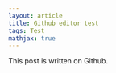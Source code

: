```yaml
---
layout: article
title: Github editor test
tags: Test
mathjax: true
---
```


This post is written on Github.
